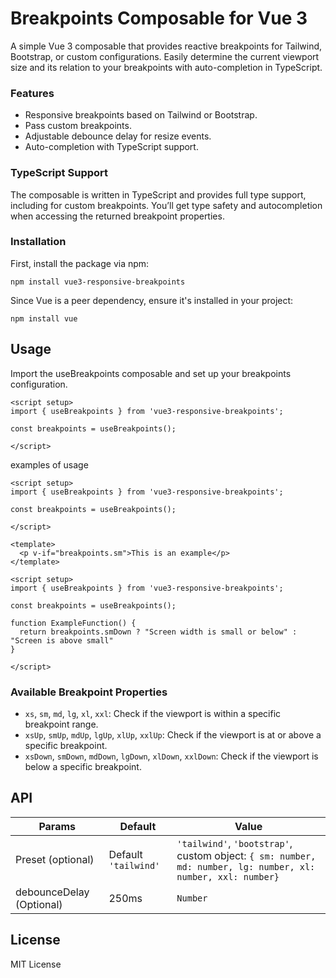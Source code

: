 # Breakpoints Composable for Vue 3

A simple Vue 3 composable that provides reactive breakpoints for Tailwind, Bootstrap, or custom configurations. Easily determine the current viewport size and its relation to your breakpoints with auto-completion in TypeScript.

### Features

- Responsive breakpoints based on Tailwind or Bootstrap.
- Pass custom breakpoints.
- Adjustable debounce delay for resize events.
- Auto-completion with TypeScript support.

### TypeScript Support

The composable is written in TypeScript and provides full type support, including for custom breakpoints. You’ll get type safety and autocompletion when accessing the returned breakpoint properties.

### Installation

First, install the package via npm:

```
npm install vue3-responsive-breakpoints
```

Since Vue is a peer dependency, ensure it's installed in your project:

```
npm install vue
```

## Usage

Import the useBreakpoints composable and set up your breakpoints configuration.

```
<script setup>
import { useBreakpoints } from 'vue3-responsive-breakpoints';

const breakpoints = useBreakpoints();

</script>
```

examples of usage

```
<script setup>
import { useBreakpoints } from 'vue3-responsive-breakpoints';

const breakpoints = useBreakpoints();

</script>

<template>
  <p v-if="breakpoints.sm">This is an example</p>
</template>
```

```
<script setup>
import { useBreakpoints } from 'vue3-responsive-breakpoints';

const breakpoints = useBreakpoints();

function ExampleFunction() {
  return breakpoints.smDown ? "Screen width is small or below" : "Screen is above small"
}

</script>
```

### Available Breakpoint Properties

- `xs`, `sm`, `md`, `lg`, `xl`, `xxl`: Check if the viewport is within a specific breakpoint range.
- `xsUp`, `smUp`, `mdUp`, `lgUp`, `xlUp`, `xxlUp`: Check if the viewport is at or above a specific breakpoint.
- `xsDown`, `smDown`, `mdDown`, `lgDown`, `xlDown`, `xxlDown`: Check if the viewport is below a specific breakpoint.

## API

| Params                   | Default              | Value                                                                                                        |
| ------------------------ | -------------------- | ------------------------------------------------------------------------------------------------------------ |
| Preset (optional)        | Default `'tailwind'` | `'tailwind'`, `'bootstrap'`, custom object: `{ sm: number, md: number, lg: number, xl: number, xxl: number}` |
| debounceDelay (Optional) | 250ms                | `Number`                                                                                                     |

## License

MIT License
